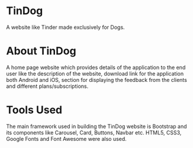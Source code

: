 # TinDog
A website like Tinder made exclusively for Dogs.

# About TinDog
A home page website which provides details of the application to the end user like the description of the website, download link for the application both Android and iOS, section for displaying the feedback from the clients and different plans/subscriptions.

# Tools Used
The main framework used in building the TinDog website is Bootstrap and its components like Carousel, Card, Buttons, Navbar etc. HTML5, CSS3, Google Fonts and Font Awesome were also used.
